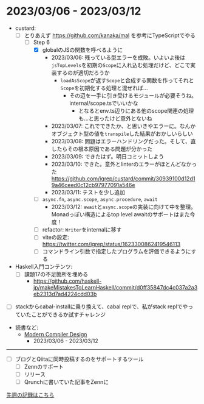 # 2023/03/06 - 2023/03/12

- custard:
    - [ ] とりあえず <https://github.com/kanaka/mal> を参考にTypeScriptでやる
        - [ ] Step 6
            - [x] globalのJSの関数を呼べるように
                - 2023/03/06: 残っている型エラーを成敗。いよいよ後は`jsTopLevels`を初期の`Scope`に入れ込む処理だけど、どこで実装するのが適切だろうか
                    - `loadAsScope`が返す`Scope`と合成する関数を作ってそれと`Scope`を初期化する処理と混ぜれば...
                        - その辺を一手に引き受けるモジュールが必要そうね。internal/scope.tsでいいかな
                            - となるとenv.ts辺りにある他のscope関連の処理も...と思ったけど意外とないね
                - 2023/03/07: これでできたか、と思いきやエラーに。なんかオブジェクト型の値を`transpile`した結果がおかしいらしい
                - 2023/03/08: 問題はエラーハンドリングだった。そして、直したらその根本原因である問題が分かった
                - 2023/03/09: できたはず。明日コミットしよう
                - 2023/03/10: できた。意外とlinterのエラーがほとんどなかった <https://github.com/igrep/custard/commit/30939100d12d19a46ceed0c12cb97977091a546e>
                - 2023/03/11: テストを少し追加
            - [ ] `async.fn`, `async.scope`, `async.procedure`, `await`
                - 2023/03/12: `await`と`async.scope`の実装に向けて中を整理。Monadっぽい構造によるtop level awaitのサポートはまた今度！
            - [ ] refactor: `Writer`をinternalに移す
            - [ ] viteの設定: <https://twitter.com/igrep/status/1623300862419546113>
            - [ ] コマンドライン引数で指定したプログラムを評価できるようにする
- Haskell入門コンテンツ:
    - [ ] 課題17の不足箇所を埋める
        - <https://github.com/haskell-jp/makeMistakesToLearnHaskell/commit/d0ff35847dc4c037a2a3eb2313d7ad4224cdd03b>
- [ ] stackからcabal-installに乗り換えて、cabal replで、私がstack replでやっていたことができるか試すチャレンジ
- 読書など:
    - [Modern Compiler Design](https://www.springer.com/jp/book/9781461446989)
        - 2023/03/06 - 2023/03/12

------

- [ ] ブログとQiitaに同時投稿するのをサポートするツール
    - [ ] Zennのサポート
    - [ ] リリース
    - [ ] Qrunchに書いていた記事をZennに

[先週の記録はこちら](https://github.com/igrep/daily-commits/blob/d29abd45303f274bb97a726d73993b8dab203a5e/yesterday.md)
